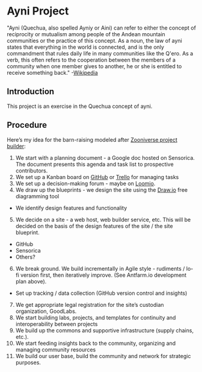 # Ayni Project
"Ayni (Quechua, also spelled Ayniy or Aini) can refer to either the concept of reciprocity or mutualism among people of the Andean mountain communities or the practice of this concept. As a noun, the law of ayni states that everything in the world is connected, and is the only commandment that rules daily life in many communities like the Q'ero. As a verb, this often refers to the cooperation between the members of a community when one member gives to another, he or she is entitled to receive something back." -[Wikipedia](https://en.wikipedia.org/wiki/Ayni)

## Introduction
This project is an exercise in the Quechua concept of ayni. 

## Procedure
Here’s my idea for the barn-raising modeled after [Zooniverse project builder](https://help.zooniverse.org/getting-started/):
1. We start with a planning document - a Google doc hosted on Sensorica. The document presents this agenda and task list to prospective contributors. 
2. We set up a Kanban board on [GitHub](github.com) or [Trello](https://trello.com/en-US) for managing tasks
3. We set up a decision-making forum - maybe on [Loomio](https://www.loomio.org/).
4. We draw up the blueprints - we design the site using the [Draw.io](https://app.diagrams.net/) free diagramming tool
  - We identify design features and functionality
5. We decide on a site - a web host, web builder service, etc. This will be decided on the basis of the design features of the site / the site blueprint.
  - GitHub
  - Sensorica
  - Others?
6. We break ground. We build incrementally in Agile style - rudiments / lo-fi version first, then iteratively improve. (See Antfarm.io development plan above).
  - Set up tracking / data collection (GitHub version control and insights)
7. We get appropriate legal registration for the site’s custodian organization, GoodLabs.
8. We start building labs, projects, and templates for continuity and interoperability between projects
9. We build up the commons and supportive infrastructure (supply chains, etc.). 
10. We start feeding insights back to the community, organizing and managing community resources
11. We build our user base, build the community and network for strategic purposes.

